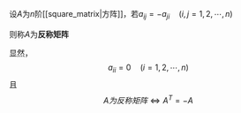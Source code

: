 设$A$为$n$阶[[square_matrix|方阵]]，若$a_{ij}=-a_{ji}\quad (i,j=1,2,\cdots,n)$

则称$A$为**反称矩阵**

显然，
$$a_{ii}=0\quad (i=1,2,\cdots,n)$$
且
$$A为反称矩阵\iff A^T=-A$$
